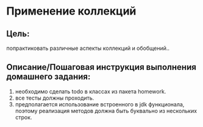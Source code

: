 # Применение коллекций

## Цель:
попрактиковать различные аспекты коллекций и обобщений..

## Описание/Пошаговая инструкция выполнения домашнего задания:
1) необходимо сделать todo в классах из пакета homework.
2) все тесты должны проходить.
3) предполагается использование встроенного в jdk функционала, поэтому реализация методов должна быть буквально из нескольких строк.

